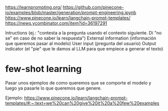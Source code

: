 https://learnprompting.org/
https://github.com/pinecone-io/examples/blob/master/generation/prompt-engineering.ipynb
https://www.pinecone.io/learn/langchain-prompt-templates/
https://news.ycombinator.com/item?id=36197291

Intructions (ej.: "contesta a la pregunta usando el contexto siguiente. Di "no se" en caso de no saber la respuesta")
External information (información que queremos pasar al modelo)
User input (pregunta del usuario)
Output indicator (el "pie" que le damos al LLM para que empiece a generar el texto)


# few-shot learning
Pasar unos ejemplos de como queremos que se comporte el modelo y luego ya pasarle lo que queremos que genere.

Ejemplo:
https://www.pinecone.io/learn/langchain-prompt-templates/#:~:text=we%20can%20give%20it%20a%20few%20examples
